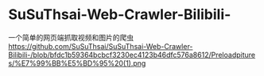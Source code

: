 # SuSuThsai-Web-Crawler-Bilibili-
一个简单的网页端抓取视频和图片的爬虫
https://github.com/SuSuThsai/SuSuThsai-Web-Crawler-Bilibili-/blob/bfdc1b59364bcbcf3230ec4123b46dfc576a8612/Preloadpitures/%E7%99%BB%E5%BD%95%20(1).png
